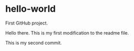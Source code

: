 # hello-world
First GitHub project.

Hello there. This is my first modification to the readme file.

This is my second commit.
